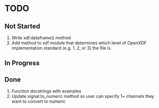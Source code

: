 # TODO

## Not Started

1. Write xdf.dataframe() method
1. Add method to xdf module that determines which level of OpenXDF implementation standard (e.g. 1, 2, or 3) the file is.

## In Progress



## Done

1. Function docstrings with examples
1. Update signal.to_numeric method so user can specify 1+ channels they want to convert to numeric
